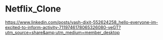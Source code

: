 # Netflix_Clone
https://www.linkedin.com/posts/yash-dixit-552624258_hello-everyone-im-excited-to-inform-activity-7119746178065326080-veGT?utm_source=share&amp;utm_medium=member_desktop
